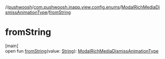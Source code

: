 //[pushwoosh](../../../index.md)/[com.pushwoosh.inapp.view.config.enums](../index.md)/[ModalRichMediaDismissAnimationType](index.md)/[fromString](from-string.md)

# fromString

[main]\
open fun [fromString](from-string.md)(value: [String](https://developer.android.com/reference/kotlin/java/lang/String.html)): [ModalRichMediaDismissAnimationType](index.md)

